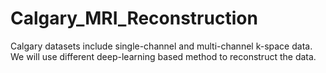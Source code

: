 # Calgary_MRI_Reconstruction
Calgary datasets include single-channel and multi-channel k-space data. We will use different deep-learning based method to reconstruct the data.
